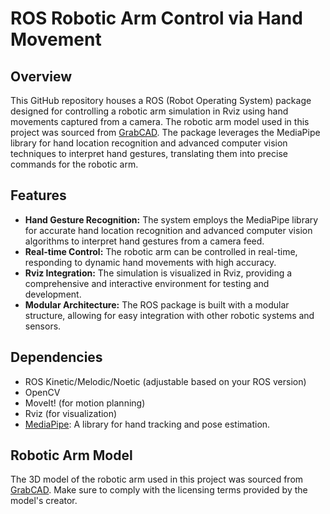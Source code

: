 # ROS Robotic Arm Control via Hand Movement

## Overview

This GitHub repository houses a ROS (Robot Operating System) package designed for controlling a robotic arm simulation in Rviz using hand movements captured from a camera. The robotic arm model used in this project was sourced from [GrabCAD](https://grabcad.com/library/robotic-arm-163). The package leverages the MediaPipe library for hand location recognition and advanced computer vision techniques to interpret hand gestures, translating them into precise commands for the robotic arm.

## Features

- **Hand Gesture Recognition:** The system employs the MediaPipe library for accurate hand location recognition and advanced computer vision algorithms to interpret hand gestures from a camera feed.
- **Real-time Control:** The robotic arm can be controlled in real-time, responding to dynamic hand movements with high accuracy.
- **Rviz Integration:** The simulation is visualized in Rviz, providing a comprehensive and interactive environment for testing and development.
- **Modular Architecture:** The ROS package is built with a modular structure, allowing for easy integration with other robotic systems and sensors.

## Dependencies

- ROS Kinetic/Melodic/Noetic (adjustable based on your ROS version)
- OpenCV
- MoveIt! (for motion planning)
- Rviz (for visualization)
- [MediaPipe](https://mediapipe.dev/): A library for hand tracking and pose estimation.

## Robotic Arm Model

The 3D model of the robotic arm used in this project was sourced from [GrabCAD](https://grabcad.com/library/robotic-arm-163). Make sure to comply with the licensing terms provided by the model's creator.

